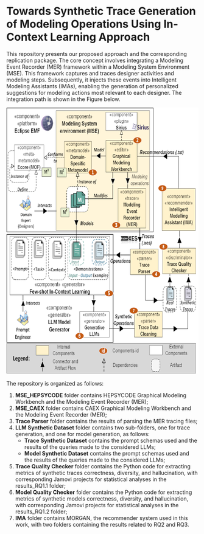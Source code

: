 # Towards Synthetic Trace Generation of Modeling Operations Using In-Context Learning Approach

This repository presents our proposed approach and the corresponding replication package. The core concept involves integrating a Modeling Event Recorder (MER) framework within a Modeling System Environment (MSE). This framework captures and traces designer activities and modeling steps. Subsequently, it injects these events into Intelligent Modeling Assistants (IMAs), enabling the generation of personalized suggestions for modeling actions most relevant to each designer. The integration path is shown in the Figure below.

<p align="center">
<img src="img/MER-MORGAN_approach-Extended-scaled.png" width="711" height="700">
</p>

The repository is organized as follows:

1. **MSE_HEPSYCODE** folder contains HEPSYCODE Graphical Modeling Workbench and the Modeling Event Recorder (MER);
2. **MSE_CAEX** folder contains CAEX Graphical Modeling Workbench and the Modeling Event Recorder (MER);
3. **Trace Parser** folder contains the results of parsing the MER tracing files;
4. **LLM Synthetic Dataset** folder contains two sub-folders, one for trace generation, and one for model generation, as follows:
    - **Trace Synthetic Dataset** contains the prompt schemas used and the results of the queries made to the considered LLMs;
    - **Model Synthetic Dataset** contains the prompt schemas used and the results of the queries made to the considered LLMs;
6. **Trace Quality Checker** folder contains the Python code for extracting metrics of synthetic traces correctness, diversity, and hallucination, with corresponding Jamovi projects for statistical analyses in the results_RQ1.1 folder;
7. **Model Quality Checker** folder contains the Python code for extracting metrics of synthetic models correctness, diversity, and hallucination, with corresponding Jamovi projects for statistical analyses in the results_RQ1.2 folder;
8. **IMA** folder contains MORGAN, the recommender system used in this work, with two folders containing the results related to RQ2 and RQ3.
